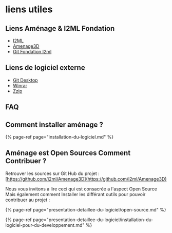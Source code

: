 # liens utiles

## Liens Aménage & I2ML Fondation 

* [I2ML](https://www.i2ml.fr/)
* [Amenage3D](https://amenage.i2ml.fr/3d)
* [Git Fondation I2ml](https://github.com/i2ml)

## Liens de logiciel externe 

* [Git Desktop](https://desktop.github.com/)
* [Winrar](https://www.win-rar.com/start.html?&L=10)
* [Zzip](https://www.7-zip.fr/)

## FAQ

## Comment installer aménage ?

{% page-ref page="installation-du-logiciel.md" %}

## Aménage est Open Sources Comment Contribuer ?

Retrouver les sources sur Git Hub du projet : [https://github.com/i2ml/Amenage3D](https://github.com/i2ml/Amenage3D)

Nous vous invitons a lire ceci qui est consacrée a l'aspect Open Source Mais également comment Installer les différant outils pour pouvoir contribuer au projet : 

{% page-ref page="presentation-detaillee-du-logiciel/open-source.md" %}

{% page-ref page="presentation-detaillee-du-logiciel/installation-du-logiciel-pour-du-developpement.md" %}



